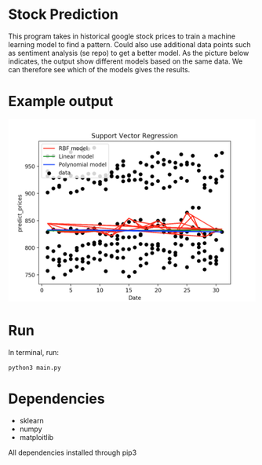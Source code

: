 # Stock Prediction

This program takes in historical google stock prices to train a machine learning model to find a pattern. Could also use additional data points such as sentiment analysis (se repo) to get a better model.
As the picture below indicates, the output show different models based on the same data. We can therefore see which of the models gives the results.

# Example output

![output picture](output.png?raw=true "Optional Title")

# Run

In terminal, run:

    python3 main.py

# Dependencies 

- sklearn
- numpy
- matploitlib

All dependencies installed through pip3


